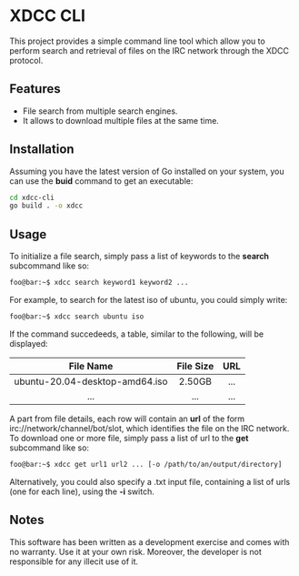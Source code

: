 # XDCC CLI

This project provides a simple command line tool which allow you to perform search and retrieval of files on the IRC network through the XDCC protocol.

## Features
- File search from multiple search engines.
- It allows to download multiple files at the same time.

## Installation

Assuming you have the latest version of Go installed on your system, you can use the **buid** command to get an executable:

```bash git clone https://github.com/ostafen/xdcc-cli.git
cd xdcc-cli
go build . -o xdcc
```

## Usage
To initialize a file search, simply pass a list of keywords to the **search** subcommand like so:

```bash
foo@bar:~$ xdcc search keyword1 keyword2 ...
```

For example, to search for the latest iso of ubuntu, you could simply write:

```bash
foo@bar:~$ xdcc search ubuntu iso
```

If the command succedeeds, a table, similar to the following, will be displayed:

| File Name | File Size | URL |
| :------: | :------: | :------: |
| ubuntu-20.04-desktop-amd64.iso | 2.50GB | ... |
| ... | ... | ... |

A part from file details, each row will contain an **url** of the form irc://network/channel/bot/slot, which identifies the file on the IRC network. 
To download one or more file, simply pass a list of url to the **get** subcommand like so:

```bash
foo@bar:~$ xdcc get url1 url2 ... [-o /path/to/an/output/directory]
```
Alternatively, you could also specify a .txt input file, containing a list of urls (one for each line), using the **-i** switch.

## Notes

This software has been written as a development exercise and comes with no warranty. Use it at your own risk.
Moreover, the developer is not responsible for any illecit use of it.